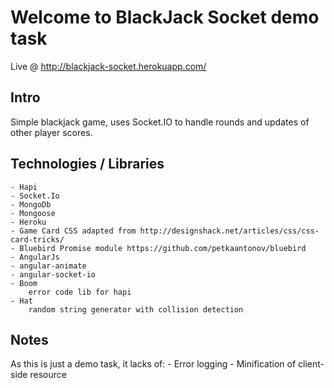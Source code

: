# Welcome to BlackJack Socket demo task

Live @ http://blackjack-socket.herokuapp.com/
## Intro
Simple blackjack game, uses Socket.IO to handle rounds and updates of other player scores.

## Technologies / Libraries
    - Hapi
    - Socket.Io
    - MongoDb
    - Mongoose
    - Heroku
    - Game Card CSS adapted from http://designshack.net/articles/css/css-card-tricks/
    - Bluebird Promise module https://github.com/petkaantonov/bluebird
    - AngularJs
    - angular-animate
    - angular-socket-io
    - Boom
        error code lib for hapi
    - Hat
        random string generator with collision detection 

## Notes

As this is just a demo task, it lacks of:
    - Error logging
    - Minification of client-side resource